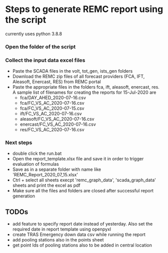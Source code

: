 # Steps to generate REMC report using the script

currently uses python 3.8.8

### Open the folder of the script
### Collect the input data excel files
* Paste the SCADA files in the volt, tot_gen, ists_gen folders
* Download the REMC zip files of all forecast providers (FCA, IFT, Aleasoft, Enercast, RES) from REMC portal
* Paste the appropriate files in the folders fca, ift, aleasoft, enercast, res. A sample list of filenames for creating the reports for 15-Jul-2020 are
    * fca/DAY_AHED_2020-07-16.csv
    * fca/FC_VS_AC_2020-07-16.csv
    * fca/FC_VS_AC_2020-07-15.csv
    * ift/FC_VS_AC_2020-07-16.csv
    * aleasoft/FC_VS_AC_2020-07-16.csv
    * enercast/FC_VS_AC_2020-07-16.csv
    * res/FC_VS_AC_2020-07-16.csv

### Next steps
* double click the run.bat 
* Open the report_template.xlsx file and save it in order to trigger evaluation of formulas
* Save as in a separate folder with name like 'REMC_Report_2020_07_15.xlsx'
* Ctrl + select all sheets execpt 'remc_graph_data', 'scada_graph_data' sheets and print the excel as pdf
* Make sure all the files and folders are closed after successful report generation

## TODOs
* add feature to specify report date instead of yesterday. Also set the required date in report template using openpyxl
* create TRAS Emergency down data csv while running the report 
* add pooling stations also in the points sheet
* get point Ids of pooling stations also to be added in central location

